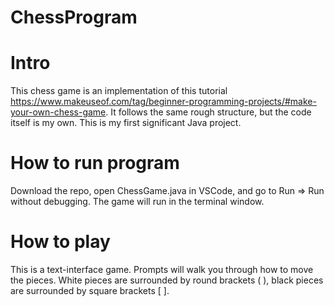# ChessProgram

# Intro

This chess game is an implementation of this tutorial https://www.makeuseof.com/tag/beginner-programming-projects/#make-your-own-chess-game. It follows the same rough structure, but the code itself is my own. This is my first significant Java project. 

# How to run program

Download the repo, open ChessGame.java in VSCode, and go to Run => Run without debugging. The game will run in the terminal window.

# How to play

This is a text-interface game. Prompts will walk you through how to move the pieces.
White pieces are surrounded by round brackets ( ), black pieces are surrounded by square brackets \[ ].
